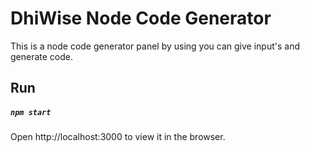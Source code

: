 # DhiWise Node Code Generator     

This is a node code generator panel by using you can give input's and generate code.

## Run
##### `npm start`
 
 Open http://localhost:3000 to view it in the browser.
